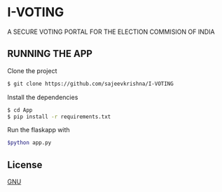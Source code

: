 # I-VOTING
A SECURE VOTING PORTAL FOR THE ELECTION COMMISION OF INDIA

## RUNNING THE APP

Clone the project 
```bash
$ git clone https://github.com/sajeevkrishna/I-VOTING
```

Install the dependencies
```bash
$ cd App
$ pip install -r requirements.txt
```

Run the flaskapp with
```bash
$python app.py
```

## License
[GNU](https://choosealicense.com/licenses/gpl-3.0/)
